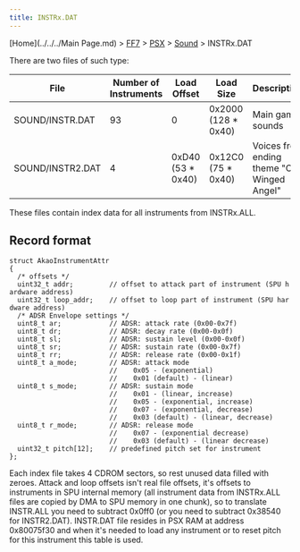 ```yaml
---
title: INSTRx.DAT
---
```


[Home](../../../Main Page.md) > [FF7](../../../FF7.md) > [PSX](../../PSX.md) > [Sound](../Sound.md) > INSTRx.DAT

There are two files of such type:

| File             | Number of Instruments | Load Offset        | Load Size            | Description                                 |
|------------------|-----------------------|--------------------|----------------------|---------------------------------------------|
| SOUND/INSTR.DAT  | 93                    | 0                  | 0x2000 (128 \* 0x40) | Main game sounds                            |
| SOUND/INSTR2.DAT | 4                     | 0xD40 (53 \* 0x40) | 0x12C0 (75 \* 0x40)  | Voices from ending theme "One Winged Angel" |

These files contain index data for all instruments from INSTRx.ALL.

## Record format

`struct AkaoInstrumentAttr`  
`{`  
`  /* offsets */`  
`  uint32_t addr;         // offset to attack part of instrument (SPU hardware address)`  
`  uint32_t loop_addr;    // offset to loop part of instrument (SPU hardware address)`  
`  /* ADSR Envelope settings */`  
`  uint8_t ar;            // ADSR: attack rate (0x00-0x7f)`  
`  uint8_t dr;            // ADSR: decay rate (0x00-0x0f)`  
`  uint8_t sl;            // ADSR: sustain level (0x00-0x0f)`  
`  uint8_t sr;            // ADSR: sustain rate (0x00-0x7f)`  
`  uint8_t rr;            // ADSR: release rate (0x00-0x1f)`  
`  uint8_t a_mode;        // ADSR: attack mode`  
`                         //    0x05 - (exponential)`  
`                         //    0x01 (default) - (linear)`  
`  uint8_t s_mode;        // ADSR: sustain mode`  
`                         //    0x01 - (linear, increase)`  
`                         //    0x05 - (exponential, increase)`  
`                         //    0x07 - (exponential, decrease)`  
`                         //    0x03 (default) - (linear, decrease)`  
`  uint8_t r_mode;        // ADSR: release mode`  
`                         //    0x07 - (exponential decrease)`  
`                         //    0x03 (default) - (linear decrease)`  
`  uint32_t pitch[12];    // predefined pitch set for instrument`  
`};`

Each index file takes 4 CDROM sectors, so rest unused data filled with zeroes. Attack and loop offsets isn't real file offsets, it's offsets to instruments in SPU internal memory (all instrument data from INSTRx.ALL files are copied by DMA to SPU memory in one chunk), so to translate INSTR.ALL you need to subtract 0x0ff0 (or you need to subtract 0x38540 for INSTR2.DAT). INSTR.DAT file resides in PSX RAM at address 0x80075f30 and when it's needed to load any instrument or to reset pitch for this instrument this table is used.
